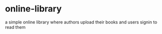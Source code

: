 # online-library
a simple online library where authors upload their books and users signin to read them

